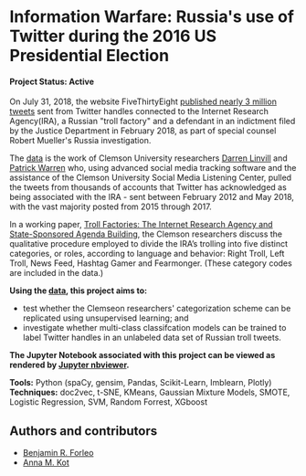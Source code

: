 # Information Warfare: Russia's use of Twitter during the 2016 US Presidential Election

#### Project Status: Active

On July 31, 2018, the website FiveThirtyEight [published nearly 3 million tweets](https://fivethirtyeight.com/features/why-were-sharing-3-million-russian-troll-tweets/) sent from Twitter handles connected to the Internet Research Agency(IRA), a Russian "troll factory" and a defendant in an indictment filed by the Justice Department in February 2018, as part of special counsel Robert Mueller's Russia investigation. 

The [data](https://github.com/fivethirtyeight/russian-troll-tweets/) is the work of Clemson University researchers [Darren Linvill](https://www.clemson.edu/cbshs/faculty-staff/profiles/darrenl) and [Patrick Warren](http://pwarren.people.clemson.edu/) who, using advanced social media tracking software and the assistance of the Clemson University Social Media Listening Center, pulled the tweets from thousands of accounts that Twitter has acknowledged as being associated with the IRA - sent between February 2012 and May 2018, with the vast majority posted from 2015 through 2017.

In a working paper, [Troll Factories: The Internet Research Agency and State-Sponsored Agenda Building](http://pwarren.people.clemson.edu/Linvill_Warren_TrollFactory.pdf), the Clemson researchers discuss the qualitative procedure employed to divide the IRA’s trolling into five distinct categories, or roles, according to language and behavior: Right Troll, Left Troll, News Feed, Hashtag Gamer and Fearmonger. (These category codes are included in the data.)

**Using the [data](https://github.com/fivethirtyeight/russian-troll-tweets/), this project aims to:**

* test whether the Clemseon researchers' categorization scheme can be replicated using unsupervised learning; and
* investigate whether multi-class classifcation models can be trained to label Twitter handles in an unlabeled data set of Russian troll tweets. 

**The Jupyter Notebook associated with this project can be viewed as rendered by [Jupyter nbviewer](https://nbviewer.jupyter.org/github/benforleo/disinformation_project/blob/master/labeled_tweets.ipynb).**

**Tools:** Python (spaCy, gensim, Pandas, Scikit-Learn, Imblearn, Plotly)
<br>**Techniques:** doc2vec, t-SNE, KMeans, Gaussian Mixture Models, SMOTE, Logistic Regression, SVM, Random Forrest, XGboost

## Authors and contributors
* [Benjamin R. Forleo](https://github.com/benforleo)
* [Anna M. Kot](https://github.com/kotanna)
